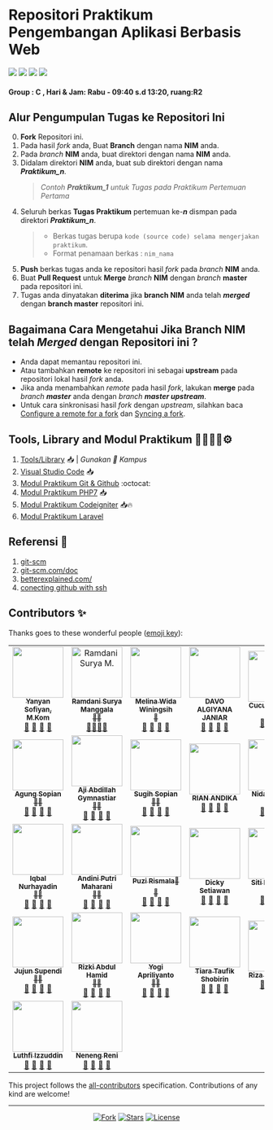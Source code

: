 # Repositori Praktikum Pengembangan Aplikasi Berbasis Web

<p align="left">
<a href="#"><img src="https://hits.dwyl.com/yysofiyan/PABWEB-C.svg"></a>
<a href="#"><img src="https://img.shields.io/bitbucket/pr-raw/yysofiyan/PABWEB-C?style=flat-square"></a>
<a href="#"><img src="https://img.shields.io/github/repo-size/yysofiyan/PABWEB-C?style=flat-square"></a>
<a href="#"><img src="https://img.shields.io/github/commit-activity/w/yysofiyan/PABWEB-C?style=flat-square"></a>
</p>

#### Group : C , Hari & Jam: Rabu - 09:40 s.d 13:20, ruang:R2

## Alur Pengumpulan Tugas ke Repositori Ini
0. **Fork** Repositori ini.
1. Pada hasil *fork* anda, Buat **Branch** dengan nama **NIM** anda.
2. Pada *branch* **NIM** anda, buat direktori dengan nama **NIM** anda.
3. Didalam direktori **NIM** anda, buat sub direktori dengan nama _**Praktikum_n**_.
   > *Contoh **Praktikum_1** untuk Tugas pada Praktikum Pertemuan Pertama*  
4. Seluruh berkas **Tugas Praktikum** pertemuan ke-_**n**_ dismpan pada direktori _**Praktikum_n**_.
   > - Berkas tugas berupa  `kode (source code) selama mengerjakan praktikum`.
   > - Format penamaan berkas : `nim_nama`
5. **Push** berkas tugas anda ke repositori hasil *fork* pada *branch* **NIM** anda.
6. Buat **Pull Request** untuk **Merge** *branch* **NIM** dengan *branch* **master** pada repositori ini.
7. Tugas anda dinyatakan **diterima** jika **branch NIM** anda telah _**merged**_ dengan **branch master** repositori ini.  

## Bagaimana Cara Mengetahui Jika **Branch NIM** telah _**Merged**_ dengan Repositori ini ?
 - Anda dapat memantau repositori ini.
 - Atau tambahkan **remote** ke repositori ini sebagai **upstream** pada repositori lokal hasil *fork* anda.
 - Jika anda menambahkan *remote* pada hasil *fork*, lakukan **merge** pada _branch **master**_ anda dengan _branch **master upstream**_.
 - Untuk cara sinkronisasi hasil *fork* dengan *upstream*, silahkan baca [Configure a remote for a fork](https://help.github.com/en/articles/configuring-a-remote-for-a-fork) dan [Syncing a fork](https://help.github.com/en/articles/syncing-a-fork).

## Tools, Library and Modul Praktikum 👨🏻‍💻📕⚙️

1. [Tools/Library](http://bit.ly/2tvgSYm) 📥 | *Gunakan 💌 Kampus*
2. [Visual Studio Code](https://code.visualstudio.com) 📥
3. [Modul Praktikum Git & Github](https://github.com/yysofiyan/PABWEB-C/tree/master/Modul%20Praktikum%20Git%20%26%20Github) :octocat:
4. [Modul Praktikum PHP7](https://github.com/yysofiyan/PABWEB-C/tree/master/Modul%20Praktikum%20PHP7) 📥
5. [Modul Praktikum Codeigniter](https://github.com/yysofiyan/PABWEB-C/tree/master/Modul%20Praktikum%20Codeigniter) 📥🔥
6. [Modul Praktikum Laravel](#) 

## Referensi 📖

1. [git-scm](https://git-scm.com/book/id/v2/Memulai-Dasar-dasar-Git)
2. [git-scm.com/doc](https://git-scm.com/doc)
3. [betterexplained.com/](https://betterexplained.com/articles/intro-to-distributed-version-control-illustrated/)
4. [conecting github with ssh](https://help.github.com/en/github/authenticating-to-github/connecting-to-github-with-ssh)



## Contributors ✨

Thanks goes to these wonderful people ([emoji key](https://allcontributors.org/docs/en/emoji-key)):

<!-- ALL-CONTRIBUTORS-LIST:START - Do not remove or modify this section -->
<!-- prettier-ignore-start -->
<!-- markdownlint-disable -->
<table>
  <tr>
    <td align="center"><a href="#"><img src="https://avatars0.githubusercontent.com/u/34052001?s=460&v=4" width="100px;" alt=""/><br /><sub><b>Yanyan Sofiyan, M.Kom</b></sub></a><br /><a href="#" title="Link Repo">🔗</a> <a href="#" title="Documentation">📖</a> <a href="#" title="Profile">👀</a> <a href="#" title="Talks">📢</a></td>
    <!-- Baris Pertama -->
    <!-- isi profile akun github anda di bawah baris ke 2 -->
    <td align="center"><a href="#"><img 
        src="https://avatars3.githubusercontent.com/u/61339462?s=400&u=18856dff85f11daf3acc697b82265701f82a62a4&v=4" width="100px;"alt="Ramdani Surya M." /><br> <sub><b>Ramdani Surya Manggala<br>🥇🥇</b></sub></a><br><a href="https://github.com/A2-1800105/PABWEB-C" title="Link Repo">🔗</a><a href="#" title="Documentation">📖</a><a href="https://github.com/A2-1800105" title="Profile">👀</a><a href="#" title="Talks">📢</a></td>
    <td align="center"><a href="#"><img
        src="https://avatars1.githubusercontent.com/u/61530718?s=460&u=d0d8f57425c47ba81fb033a793da7f56e6a4aa3e&v=4"
        width="100px;" alt="" /><br /><sub><b>Melina Wida Winingsih<br>🥇</b></sub></a><br /><a href="#"
        title="Link Repo">🔗</a> <a href="#" title="Documentation">📖</a> <a href="#" title="Profile">👀</a> <a href="#"title="Talks">📢</a></td>
    <td align="center"><a href="#"><img
        src="https://avatars2.githubusercontent.com/u/61767677?s=460&u=319b7c5d04818291d3d8a1995052f0952f145885&v=4"
        width="100px;" alt="" /><br /><sub><b>DAVO ALGIYANA JANIAR</b></sub></a><br /><a href="#"
        title="Link Repo">🔗</a> <a href="#" title="Documentation">📖</a> <a href="#" title="Profile">👀</a> <a href="#"title="Talks">📢</a></td>
    <td align="center"><a href="#"><img src="https://avatars1.githubusercontent.com/u/61367730?s=460&v=4" width="100px;"
        alt="" /><br /><sub><b>Cucum Eliyanti<br> 🥇🥇</b></sub></a><br /><a href="#" title="Link Repo">🔗</a> <a href="#"
        title="Documentation">📖</a> <a href="#" title="Profile">👀</a> <a href="#" title="Talks">📢</a></td>
  </tr>
  <tr>
<!-- Baris 2 Max 5 Akun -->
     <td align="center"><a href="#"><img src="https://avatars2.githubusercontent.com/u/61607261?s=460&u=a48bf280cd1031126227e545eb0d481f18007597&v=4" width="100px;" alt=""/><br /><sub><b>Agung Sopian<br>🥇🥇</b></sub></a><br /><a href="#" title="Link Repo">🔗</a> <a href="#" title="Documentation">📖</a> <a href="#" title="Profile">👀</a> <a href="#" title="Talks">📢</a></td>
    <td align="center"><a href="#"><img src="https://avatars0.githubusercontent.com/u/61607522?s=460&v=4" width="100px;" alt=""/><br /><sub><b>Aji Abdillah Gymnastiar<br>🥇🥇</b></sub></a><br /><a href="https://github.com/ajiabdillahgymnastiar/PABWEB-C" title="Link Repo">🔗</a> <a href="#" title="Documentation">📖</a> <a href="https://github.com/ajiabdillahgymnastiar" title="Profile">👀</a> <a href="#" title="Talks">📢</a></td>
    <td align="center"><a href="#"><img src="https://avatars0.githubusercontent.com/u/61584463?s=460&u=2127575d784268940028fc4c69f6fdb5a676f2aa&v=4" width="100px;" alt=""/><br /><sub><b>Sugih Sopian<br>🥇🥇</b></sub></a><br /><a href="#" title="Link Repo">🔗</a> <a href="#" title="Documentation">📖</a> <a href="#" title="Profile">👀</a> <a href="#" title="Talks">📢</a></td>
   <td align="center"><a href="#"><img src="https://avatars1.githubusercontent.com/u/61607620?s=460&u=0226da47b26d8c26e191d1277be22e13a30ff9f6&v=4" width="100px;" alt=""/><br /><sub><b>RIAN ANDIKA</b></sub></a><br /><a href="#" title="Link Repo">🔗</a> <a href="#" title="Documentation">📖</a> <a href="#" title="Profile">👀</a> <a href="#" title="Talks">📢</a></td>
   <td align="center"><a href="#"><img src="https://avatars2.githubusercontent.com/u/61768698?s=460&u=607940ceec226c7d3b5aa4385a1298cff3631d81&v=4" width="100px;" alt=""/><br /><sub><b>Nida Nur Aini<br>🥇</b></sub></a><br /><a href="https://github.com/NIDANUR407/PABWEB-C.git" title="Link Repo">🔗</a> <a href="#" title="Documentation">📖</a> <a href="https://github.com/NIDANUR407/PABWEB-C" title="Profile">👀</a> <a href="#" title="Talks">📢</a></td>
<!-- Baris 2 Max 5 Akun -->
  </tr>
  <tr>
    <td align="center"><a href="#"><img src="https://avatars3.githubusercontent.com/u/61607811?s=460&u=5c2e77d09d6238ed33be0f707cd08faee43abfba&v=4" width="100px;" alt=""/><br />
    <sub><b>Iqbal Nurhayadin<br>🥇🥇</b></sub></a><br />
    <a href="https://github.com/iqbalnurhayadin/PABWEB-C" title="Link Repo">🔗</a>
    <a href="https://a2-1800069.000webhostapp.com/" title="Documentation">📖</a>
    <a href="https://github.com/iqbalnurhayadin" title="Profile">👀</a>
       <a href="#" title="Talks">📢</a></td>
    <td align="center"><a href="#"><img src="https://avatars3.githubusercontent.com/u/61337964?s=400&u=256c416d14a70ae205f2fb00442d43cbbc0ecdad&v=4" width="100px;" alt=""/><br /><sub><b>Andini Putri Maharani<br>🥇🥇</b></sub></a><br /><a href="https://github.com/andiniputrimr/PABWEB-C" title="Link Repo">🔗</a> <a href="#" title="Documentation">📖</a> <a href="https://github.com/andiniputrimr" title="Profile">👀</a> <a href="#" title="Talks">📢</a></td>
   <td align="center"><a href="#"><img src="https://avatars3.githubusercontent.com/u/61338007?s=400&u=69efce7fd5fcc1675976fe114517883c846bbdbc&v=4" width="100px;" alt=""/><br /><sub><b>Puzi Rismala<b>🥇🥇</b></sub></a><br /><a href="https://github.com/Puzira/PABWEB-C" title="Link Repo">🔗</a> <a href="#" title="Documentation">📖</a> <a href="" title="Profile">👀</a> <a href="#" title="Talks">📢</a></td>
   <td align="center"><a href="#"><img src="https://avatars2.githubusercontent.com/u/61607424?s=400&u=77df00a97c4287659173404d183fc82473a963da&v=4" width="100px;" alt=""/><br /><sub><b>Dicky Setiawan</b></sub></a><br /><a href="https://github.com/dckyset/PABWEB-C" title="Link Repo">🔗</a> <a href="#" title="Documentation">📖</a> <a href="https://github.com/dckyset/" title="Profile">👀</a> <a href="#" title="Talks">📢</a></td>
    <td align="center"><a href="#"><img src="https://avatars3.githubusercontent.com/u/61581278?s=400&u=4" width="100px;" alt=""/><br /><sub><b>Siti Nurhayati<br>🥇🥇</b></sub></a><br /><a href="https://github.com/sitinurhayatii/PABWEB-C" title="Link Repo">🔗</a> <a href="#" title="Documentation">📖</a> <a href="https://github.com/sitinurhayatii" title="Profile">👀</a> <a href="#" title="Talks">📢</a></td>
<!--END BARIS KE TIGA-->
<!--NEW USER BARU DISINI-->
     <tr><td align="center"><a href="#"><img src="https://avatars1.githubusercontent.com/u/61607825?s=460&u=5298dac3ebae04d0eecc37ba84b8a924acfb1549&v=4" width="100px;" alt=""/><br /><sub><b>Jujun Supendi<br>🥇🥇</b></sub></a><br /><a href="#" title="Link Repo">🔗</a> <a href="#" title="Documentation">📖</a> <a href="#" title="Profile">👀</a> <a href="#" title="Talks">📢</a></td>
     <td align="center"><a href="#"><img src="https://avatars0.githubusercontent.com/u/61607709?s=460&u=7c9849afa259c151e84c394e6cc8c196df56399c&v=4" width="100px;" alt=""/><br /><sub><b>Rizki Abdul Hamid<br>🥇🥇</b></sub></a><br /><a href="#" title="Link Repo">🔗</a> <a href="#" title="Documentation">📖</a> <a href="#" title="Profile">👀</a> <a href="#" title="Talks">📢</a></td>
     <td align="center"><a href="#"><img src="https://avatars1.githubusercontent.com/u/61768901?s=460&u=1fa96fa6a526406e9d28163403074f9dbca0ca86&v=4" width="100px;" alt=""/><br /><sub><b>Yogi Apriliyanto<br>🥇🥇</b></sub></a><br /><a href="#" title="Link Repo">🔗</a> <a href="#" title="Documentation">📖</a> <a href="#" title="Profile">👀</a> <a href="#" title="Talks">📢</a></td>
     <td align="center"><a href="#"><img src="https://avatars1.githubusercontent.com/u/61768437?s=460&u=a478896f2d5c60df1d5d83552dde886b8ff02b83&v=4" width="100px;" alt=""/><br /><sub><b>Tiara Taufik Shobirin</b></sub></a><br /><a href="#" title="Link Repo">🔗</a> <a href="#" title="Documentation">📖</a> <a href="#" title="Profile">👀</a> <a href="#" title="Talks">📢</a></td>
     <td align="center"><a href="#"><img src="https://avatars3.githubusercontent.com/u/61607389?s=460&u=15309d98072f24dafebf50f3e46b87e8ccbde20c&v=4" width="100px;" alt=""/><br /><sub><b>Riza Suparman</b></sub></a><br /><a href="#" title="Link Repo">🔗</a> <a href="#" title="Documentation">📖</a> <a href="#" title="Profile">👀</a> <a href="#" title="Talks">📢</a></td>
     </tr>
     <tr>
     <td align="center"><a href="#"><img src="https://avatars2.githubusercontent.com/u/61607405?s=460&u=1ba518c0176a36eb4814d36a2f4e4f41c216dec8&v=4" width="100px;" alt=""/><br /><sub><b>Luthfi Izzuddin</b></sub></a><br /><a href="#" title="Link Repo">🔗</a> <a href="#" title="Documentation">📖</a> <a href="#" title="Profile">👀</a> <a href="#" title="Talks">📢</a></td>
     <td align="center"><a href="#"><img src="#" width="100px;" alt=""/><br /><sub><b>Neneng Reni</b></sub></a><br /><a href="#" title="Link Repo">🔗</a> <a href="#" title="Documentation">📖</a> <a href="#" title="Profile">👀</a> <a href="#" title="Talks">📢</a></td>
     </tr>
</table>

<!-- markdownlint-enable -->
<!-- prettier-ignore-end -->
<!-- ALL-CONTRIBUTORS-LIST:END -->

This project follows the [all-contributors](https://allcontributors.org) specification.
Contributions of any kind are welcome!

----

<p align="center">
<a href="#"><img src="https://img.shields.io/github/forks/yysofiyan/PABWEB-C.svg" alt="Fork"></a>
<a href="#"><img src="https://img.shields.io/github/stars/yysofiyan/PABWEB-C.svg" alt="Stars"></a>
<a href="#"><img src="https://poser.pugx.org/laravel/framework/license.svg" alt="License"></a>
</p>
